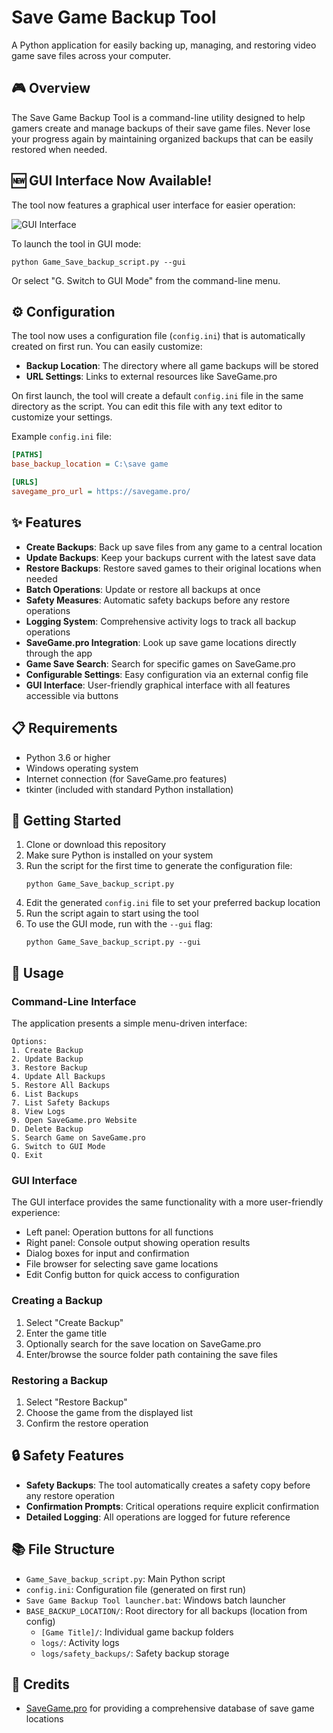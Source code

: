 # Save Game Backup Tool

A Python application for easily backing up, managing, and restoring video game save files across your computer.

## 🎮 Overview

The Save Game Backup Tool is a command-line utility designed to help gamers create and manage backups of their save game files. Never lose your progress again by maintaining organized backups that can be easily restored when needed.

## 🆕 GUI Interface Now Available!

The tool now features a graphical user interface for easier operation:

![GUI Interface](gui_screenshot.png)

To launch the tool in GUI mode:
```
python Game_Save_backup_script.py --gui
```

Or select "G. Switch to GUI Mode" from the command-line menu.

## ⚙️ Configuration

The tool now uses a configuration file (`config.ini`) that is automatically created on first run. You can easily customize:

- **Backup Location**: The directory where all game backups will be stored
- **URL Settings**: Links to external resources like SaveGame.pro

On first launch, the tool will create a default `config.ini` file in the same directory as the script. You can edit this file with any text editor to customize your settings.

Example `config.ini` file:
```ini
[PATHS]
base_backup_location = C:\save game

[URLS]
savegame_pro_url = https://savegame.pro/
```

## ✨ Features

- **Create Backups**: Back up save files from any game to a central location
- **Update Backups**: Keep your backups current with the latest save data
- **Restore Backups**: Restore saved games to their original locations when needed
- **Batch Operations**: Update or restore all backups at once
- **Safety Measures**: Automatic safety backups before any restore operations
- **Logging System**: Comprehensive activity logs to track all backup operations
- **SaveGame.pro Integration**: Look up save game locations directly through the app
- **Game Save Search**: Search for specific games on SaveGame.pro
- **Configurable Settings**: Easy configuration via an external config file
- **GUI Interface**: User-friendly graphical interface with all features accessible via buttons

## 📋 Requirements

- Python 3.6 or higher
- Windows operating system
- Internet connection (for SaveGame.pro features)
- tkinter (included with standard Python installation)

## 🚀 Getting Started

1. Clone or download this repository
2. Make sure Python is installed on your system
3. Run the script for the first time to generate the configuration file:
   ```
   python Game_Save_backup_script.py
   ```
4. Edit the generated `config.ini` file to set your preferred backup location
5. Run the script again to start using the tool
6. To use the GUI mode, run with the `--gui` flag:
   ```
   python Game_Save_backup_script.py --gui
   ```

## 📝 Usage

### Command-Line Interface

The application presents a simple menu-driven interface:

```
Options:
1. Create Backup
2. Update Backup
3. Restore Backup
4. Update All Backups
5. Restore All Backups
6. List Backups
7. List Safety Backups
8. View Logs
9. Open SaveGame.pro Website
D. Delete Backup
S. Search Game on SaveGame.pro
G. Switch to GUI Mode
Q. Exit
```

### GUI Interface

The GUI interface provides the same functionality with a more user-friendly experience:

- Left panel: Operation buttons for all functions
- Right panel: Console output showing operation results
- Dialog boxes for input and confirmation
- File browser for selecting save game locations
- Edit Config button for quick access to configuration

### Creating a Backup

1. Select "Create Backup"
2. Enter the game title
3. Optionally search for the save location on SaveGame.pro
4. Enter/browse the source folder path containing the save files

### Restoring a Backup

1. Select "Restore Backup"
2. Choose the game from the displayed list
3. Confirm the restore operation

## 🔒 Safety Features

- **Safety Backups**: The tool automatically creates a safety copy before any restore operation
- **Confirmation Prompts**: Critical operations require explicit confirmation
- **Detailed Logging**: All operations are logged for future reference

## 📚 File Structure

- `Game_Save_backup_script.py`: Main Python script
- `config.ini`: Configuration file (generated on first run)
- `Save Game Backup Tool launcher.bat`: Windows batch launcher
- `BASE_BACKUP_LOCATION/`: Root directory for all backups (location from config)
  - `[Game Title]/`: Individual game backup folders
  - `logs/`: Activity logs
  - `logs/safety_backups/`: Safety backup storage

## 🤝 Credits

- [SaveGame.pro](https://savegame.pro/) for providing a comprehensive database of save game locations 